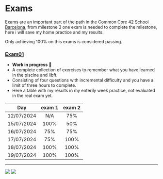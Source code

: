 # Exams

Exams are an important part of the path in the Common Core [42 School Barcelona][1], from milestone 3 one exam is needed to complete the milestone, here i will save my home practice and my results.

Only achieving 100% on this exams is considered passing. 

### [**Exam01**](https://github.com/zikocult/Cursus42/tree/main/exams/exam01)

-  **Work in progress** 🚨
- A complete collection of exercises to remember what you have learned in the piscine and libft.
- Consisting of four questions with incremental difficulty and you have a limit of three hours to complete.
- Here a table with my results in my enterily week practice, not evaluated in the real exam yet.

|    Day     | exam 1 | exam 2  |
|:----------:|:------:|:-------:|
| 12/07/2024 |  N/A   |   75%   |
| 15/07/2024 |  100%  |   50%   |
| 16/07/2024 |  75%   |   75%   |
| 17/07/2024 |  75%   |  100%   |
| 18/07/2024 |  100%  |  100%   |
| 19/07/2024 |  100%  |  100%   |

</div>

----------

<div align="left">
  <a href = "mailto:gbarulls@gmail.com"><img src="https://img.shields.io/badge/Gmail-D14836?style=for-the-badge&logo=gmail&logoColor=white"></a>
  <a href="https://www.linkedin.com/in/guillem-barulls-casades%C3%BAs-9906001a/" target="_blank"><img src="https://img.shields.io/badge/-LinkedIn-%230077B5?style=for-the-badge&logo=linkedin&logoColor=white" target="_blank"></a> 
</div>

[1]: https://www.42barcelona.com/
